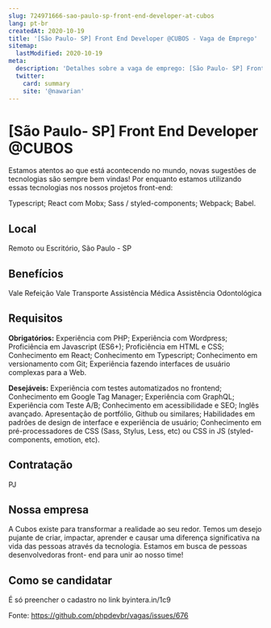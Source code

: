 ```yaml
---
slug: 724971666-sao-paulo-sp-front-end-developer-at-cubos
lang: pt-br
createdAt: 2020-10-19
title: '[São Paulo- SP] Front End Developer @CUBOS - Vaga de Emprego'
sitemap:
  lastModified: 2020-10-19
meta:
  description: 'Detalhes sobre a vaga de emprego: [São Paulo- SP] Front End Developer @CUBOS'
  twitter:
    card: summary
    site: '@nawarian'
---
```


# [São Paulo- SP] Front End Developer @CUBOS

Estamos atentos ao que está acontecendo no mundo, novas sugestões de tecnologias são sempre bem vindas! Por enquanto estamos utilizando essas tecnologias nos nossos projetos front-end:

Typescript;
React com Mobx;
Sass / styled-components;
Webpack;
Babel.


## Local

Remoto ou Escritório, São Paulo - SP

## Benefícios

Vale Refeição
Vale Transporte
Assistência Médica
Assistência Odontológica

## Requisitos

**Obrigatórios:**
Experiência com PHP;
Experiência com Wordpress;
Proficiência em Javascript (ES6+);
Proficiência em HTML e CSS;
Conhecimento em React;
Conhecimento em Typescript;
Conhecimento em versionamento com Git;
Experiência fazendo interfaces de usuário complexas para a Web.

**Desejáveis:**
Experiência com testes automatizados no frontend;
Conhecimento em Google Tag Manager;
Experiência com GraphQL;
Experiência com Teste A/B;
Conhecimento em acessibilidade e SEO;
Inglês avançado.
Apresentação de portfólio, Github ou similares;
Habilidades em padrões de design de interface e experiência de usuário;
Conhecimento em pré-processadores de CSS (Sass, Stylus, Less, etc) ou CSS in JS (styled-components, emotion, etc).

## Contratação

PJ

## Nossa empresa

A Cubos existe para transformar a realidade ao seu redor. Temos um desejo pujante de criar, impactar, aprender e causar uma diferença significativa na vida das pessoas através da tecnologia. 
Estamos em busca de pessoas desenvolvedoras front- end para unir ao nosso time! 

## Como se candidatar

É só preencher o cadastro no link byintera.in/1c9


Fonte: https://github.com/phpdevbr/vagas/issues/676